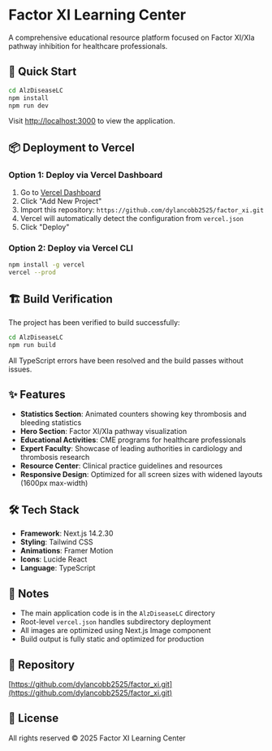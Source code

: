 # Factor XI Learning Center

A comprehensive educational resource platform focused on Factor XI/XIa pathway inhibition for healthcare professionals.

## 🚀 Quick Start

```bash
cd AlzDiseaseLC
npm install
npm run dev
```

Visit [http://localhost:3000](http://localhost:3000) to view the application.

## 📦 Deployment to Vercel

### Option 1: Deploy via Vercel Dashboard
1. Go to [Vercel Dashboard](https://vercel.com/dashboard)
2. Click "Add New Project"
3. Import this repository: `https://github.com/dylancobb2525/factor_xi.git`
4. Vercel will automatically detect the configuration from `vercel.json`
5. Click "Deploy"

### Option 2: Deploy via Vercel CLI
```bash
npm install -g vercel
vercel --prod
```

## 🏗️ Build Verification

The project has been verified to build successfully:
```bash
cd AlzDiseaseLC
npm run build
```

All TypeScript errors have been resolved and the build passes without issues.

## ✨ Features

- **Statistics Section**: Animated counters showing key thrombosis and bleeding statistics
- **Hero Section**: Factor XI/XIa pathway visualization
- **Educational Activities**: CME programs for healthcare professionals
- **Expert Faculty**: Showcase of leading authorities in cardiology and thrombosis research
- **Resource Center**: Clinical practice guidelines and resources
- **Responsive Design**: Optimized for all screen sizes with widened layouts (1600px max-width)

## 🛠️ Tech Stack

- **Framework**: Next.js 14.2.30
- **Styling**: Tailwind CSS
- **Animations**: Framer Motion
- **Icons**: Lucide React
- **Language**: TypeScript

## 📝 Notes

- The main application code is in the `AlzDiseaseLC` directory
- Root-level `vercel.json` handles subdirectory deployment
- All images are optimized using Next.js Image component
- Build output is fully static and optimized for production

## 🔗 Repository

[https://github.com/dylancobb2525/factor_xi.git](https://github.com/dylancobb2525/factor_xi.git)

## 📄 License

All rights reserved © 2025 Factor XI Learning Center

